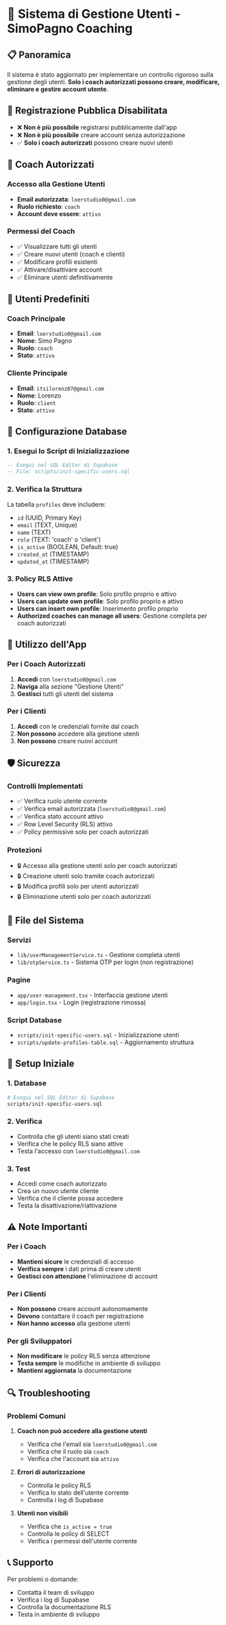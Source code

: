 # 🔐 Sistema di Gestione Utenti - SimoPagno Coaching

## 📋 Panoramica

Il sistema è stato aggiornato per implementare un controllo rigoroso sulla gestione degli utenti. **Solo i coach autorizzati possono creare, modificare, eliminare e gestire account utente**.

## 🚫 Registrazione Pubblica Disabilitata

- ❌ **Non è più possibile** registrarsi pubblicamente dall'app
- ❌ **Non è più possibile** creare account senza autorizzazione
- ✅ **Solo i coach autorizzati** possono creare nuovi utenti

## 👑 Coach Autorizzati

### Accesso alla Gestione Utenti
- **Email autorizzata**: `loerstudio0@gmail.com`
- **Ruolo richiesto**: `coach`
- **Account deve essere**: `attivo`

### Permessi del Coach
- ✅ Visualizzare tutti gli utenti
- ✅ Creare nuovi utenti (coach e clienti)
- ✅ Modificare profili esistenti
- ✅ Attivare/disattivare account
- ✅ Eliminare utenti definitivamente

## 👥 Utenti Predefiniti

### Coach Principale
- **Email**: `loerstudio0@gmail.com`
- **Nome**: Simo Pagno
- **Ruolo**: `coach`
- **Stato**: `attivo`

### Cliente Principale
- **Email**: `itsilorenz07@gmail.com`
- **Nome**: Lorenzo
- **Ruolo**: `client`
- **Stato**: `attivo`

## 🔧 Configurazione Database

### 1. Esegui lo Script di Inizializzazione
```sql
-- Esegui nel SQL Editor di Supabase
-- File: scripts/init-specific-users.sql
```

### 2. Verifica la Struttura
La tabella `profiles` deve includere:
- `id` (UUID, Primary Key)
- `email` (TEXT, Unique)
- `name` (TEXT)
- `role` (TEXT: 'coach' o 'client')
- `is_active` (BOOLEAN, Default: true)
- `created_at` (TIMESTAMP)
- `updated_at` (TIMESTAMP)

### 3. Policy RLS Attive
- **Users can view own profile**: Solo profilo proprio e attivo
- **Users can update own profile**: Solo profilo proprio e attivo
- **Users can insert own profile**: Inserimento profilo proprio
- **Authorized coaches can manage all users**: Gestione completa per coach autorizzati

## 📱 Utilizzo dell'App

### Per i Coach Autorizzati
1. **Accedi** con `loerstudio0@gmail.com`
2. **Naviga** alla sezione "Gestione Utenti"
3. **Gestisci** tutti gli utenti del sistema

### Per i Clienti
1. **Accedi** con le credenziali fornite dal coach
2. **Non possono** accedere alla gestione utenti
3. **Non possono** creare nuovi account

## 🛡️ Sicurezza

### Controlli Implementati
- ✅ Verifica ruolo utente corrente
- ✅ Verifica email autorizzata (`loerstudio0@gmail.com`)
- ✅ Verifica stato account attivo
- ✅ Row Level Security (RLS) attivo
- ✅ Policy permissive solo per coach autorizzati

### Protezioni
- 🔒 Accesso alla gestione utenti solo per coach autorizzati
- 🔒 Creazione utenti solo tramite coach autorizzati
- 🔒 Modifica profili solo per utenti autorizzati
- 🔒 Eliminazione utenti solo per coach autorizzati

## 📁 File del Sistema

### Servizi
- `lib/userManagementService.ts` - Gestione completa utenti
- `lib/otpService.ts` - Sistema OTP per login (non registrazione)

### Pagine
- `app/user-management.tsx` - Interfaccia gestione utenti
- `app/login.tsx` - Login (registrazione rimossa)

### Script Database
- `scripts/init-specific-users.sql` - Inizializzazione utenti
- `scripts/update-profiles-table.sql` - Aggiornamento struttura

## 🚀 Setup Iniziale

### 1. Database
```bash
# Esegui nel SQL Editor di Supabase
scripts/init-specific-users.sql
```

### 2. Verifica
- Controlla che gli utenti siano stati creati
- Verifica che le policy RLS siano attive
- Testa l'accesso con `loerstudio0@gmail.com`

### 3. Test
- Accedi come coach autorizzato
- Crea un nuovo utente cliente
- Verifica che il cliente possa accedere
- Testa la disattivazione/riattivazione

## ⚠️ Note Importanti

### Per i Coach
- **Mantieni sicure** le credenziali di accesso
- **Verifica sempre** i dati prima di creare utenti
- **Gestisci con attenzione** l'eliminazione di account

### Per i Clienti
- **Non possono** creare account autonomamente
- **Devono** contattare il coach per registrazione
- **Non hanno accesso** alla gestione utenti

### Per gli Sviluppatori
- **Non modificare** le policy RLS senza attenzione
- **Testa sempre** le modifiche in ambiente di sviluppo
- **Mantieni aggiornata** la documentazione

## 🔍 Troubleshooting

### Problemi Comuni
1. **Coach non può accedere alla gestione utenti**
   - Verifica che l'email sia `loerstudio0@gmail.com`
   - Verifica che il ruolo sia `coach`
   - Verifica che l'account sia `attivo`

2. **Errori di autorizzazione**
   - Controlla le policy RLS
   - Verifica lo stato dell'utente corrente
   - Controlla i log di Supabase

3. **Utenti non visibili**
   - Verifica che `is_active = true`
   - Controlla le policy di SELECT
   - Verifica i permessi dell'utente corrente

## 📞 Supporto

Per problemi o domande:
- Contatta il team di sviluppo
- Verifica i log di Supabase
- Controlla la documentazione RLS
- Testa in ambiente di sviluppo
